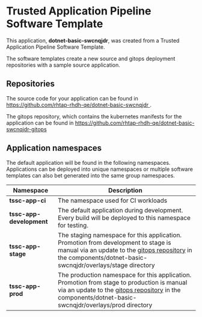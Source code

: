 # Trusted Application Pipeline Software Template

This application, **dotnet-basic-swcnqjdr**, was created from a Trusted Application Pipeline Software Template.

The software templates create a new source and gitops deployment repositories with a sample source application. 

## Repositories

The source code for your application can be found in [https://github.com/rhtap-rhdh-qe/dotnet-basic-swcnqjdr ](https://github.com/rhtap-rhdh-qe/dotnet-basic-swcnqjdr ).
 
The gitops repository, which contains the kubernetes manifests for the application can be found in 
[https://github.com/rhtap-rhdh-qe/dotnet-basic-swcnqjdr-gitops ](https://github.com/rhtap-rhdh-qe/dotnet-basic-swcnqjdr-gitops ) 

## Application namespaces 

The default application will be found in the following namespaces. Applications can be deployed into unique namespaces or multiple software templates can also bet generated into the same group namespaces.  

|  Namespace   |  Description   |  
| -------- | -------- |
| **tssc-app-ci** | The namespace used for CI workloads |
| **tssc-app-development** | The default application during development. Every build will be deployed to this namespace for testing. |
| **tssc-app-stage** | The staging namespace for this application. Promotion from development to stage is manual via an update to the [gitops repository](https://github.com/rhtap-rhdh-qe/dotnet-basic-swcnqjdr-gitops ) in the components/dotnet-basic-swcnqjdr/overlays/stage directory |
| **tssc-app-prod** | The production namespace for this application. Promotion from stage to production is manual via an update to the [gitops repository](https://github.com/rhtap-rhdh-qe/dotnet-basic-swcnqjdr-gitops ) in the components/dotnet-basic-swcnqjdr/overlays/prod directory |